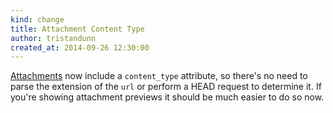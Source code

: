 ```yaml
---
kind: change
title: Attachment Content Type
author: tristandunn
created_at: 2014-09-26 12:30:00
---
```


[Attachments](/v1/shots/attachments/) now include a `content_type` attribute, so
there's no need to parse the extension of the `url` or perform a HEAD request to
determine it. If you're showing attachment previews it should be much easier to
do so now.
